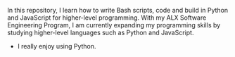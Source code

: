 In this repository, I learn how to write Bash scripts, code and build in Python and JavaScript for higher-level programming.
With my ALX Software Engineering Program, I am currently expanding my programming skills by studying higher-level languages such as Python and JavaScript.
+ I really enjoy using Python.
